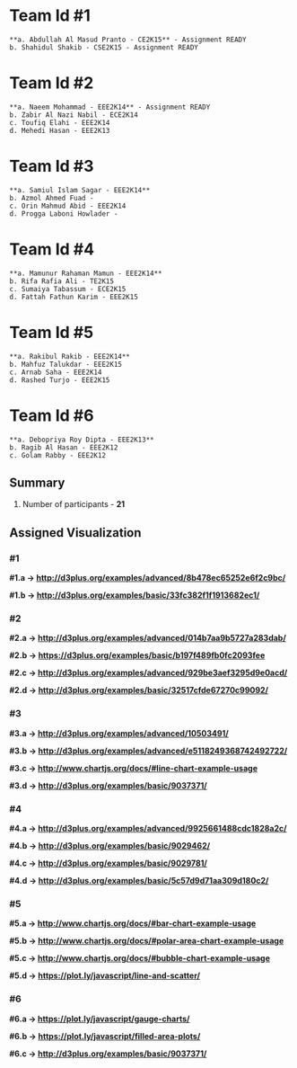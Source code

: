 # Team Id #1
	**a. Abdullah Al Masud Pranto - CE2K15** - Assignment READY
	b. Shahidul Shakib - CSE2K15 - Assignment READY

# Team Id #2
	**a. Naeem Mohammad - EEE2K14** - Assignment READY
	b. Zabir Al Nazi Nabil - ECE2K14
	c. Toufiq Elahi - EEE2K14
	d. Mehedi Hasan - EEE2K13

# Team Id #3
	**a. Samiul Islam Sagar - EEE2K14**
	b. Azmol Ahmed Fuad - 
	c. Orin Mahmud Abid - EEE2K14
	d. Progga Laboni Howlader - 

# Team Id #4
	**a. Mamunur Rahaman Mamun - EEE2K14**
	b. Rifa Rafia Ali - TE2K15
	c. Sumaiya Tabassum - ECE2K15
	d. Fattah Fathun Karim - EEE2K15

# Team Id #5
	**a. Rakibul Rakib - EEE2K14**
	b. Mahfuz Talukdar - EEE2K15
	c. Arnab Saha - EEE2K14
	d. Rashed Turjo - EEE2K15

# Team Id #6
	**a. Debopriya Roy Dipta - EEE2K13**
	b. Ragib Al Hasan - EEE2K12
	c. Golam Rabby - EEE2K12


## Summary 

1. Number of participants - **21**


## Assigned Visualization 

### #1

**#1.a -> http://d3plus.org/examples/advanced/8b478ec65252e6f2c9bc/**

**#1.b -> http://d3plus.org/examples/basic/33fc382f1f1913682ec1/**

### #2

**#2.a -> http://d3plus.org/examples/advanced/014b7aa9b5727a283dab/**

**#2.b -> https://d3plus.org/examples/basic/b197f489fb0fc2093fee**

**#2.c -> http://d3plus.org/examples/advanced/929be3aef3295d9e0acd/**

**#2.d -> http://d3plus.org/examples/basic/32517cfde67270c99092/**


### #3

**#3.a -> http://d3plus.org/examples/advanced/10503491/**

**#3.b -> http://d3plus.org/examples/advanced/e5118249368742492722/**

**#3.c -> http://www.chartjs.org/docs/#line-chart-example-usage**

**#3.d -> http://d3plus.org/examples/basic/9037371/**

### #4

**#4.a -> http://d3plus.org/examples/advanced/9925661488cdc1828a2c/**

**#4.b -> http://d3plus.org/examples/basic/9029462/**

**#4.c -> http://d3plus.org/examples/basic/9029781/**

**#4.d -> http://d3plus.org/examples/basic/5c57d9d71aa309d180c2/**

### #5

**#5.a -> http://www.chartjs.org/docs/#bar-chart-example-usage**

**#5.b -> http://www.chartjs.org/docs/#polar-area-chart-example-usage**

**#5.c -> http://www.chartjs.org/docs/#bubble-chart-example-usage**

**#5.d -> https://plot.ly/javascript/line-and-scatter/**

### #6

**#6.a -> https://plot.ly/javascript/gauge-charts/**

**#6.b -> https://plot.ly/javascript/filled-area-plots/**

**#6.c -> http://d3plus.org/examples/basic/9037371/**
